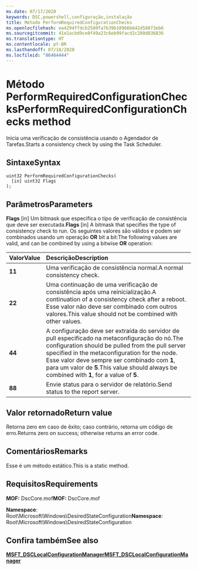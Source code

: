 ```yaml
---
ms.date: 07/17/2020
keywords: DSC,powershell,configuração,instalação
title: Método PerformRequiredConfigurationChecks
ms.openlocfilehash: ea4294ffdcb2580fa7b39b18966b642d58073eb6
ms.sourcegitcommit: 41e1acbd9ce0f49a23c6eb99facd2c280d836836
ms.translationtype: HT
ms.contentlocale: pt-BR
ms.lasthandoff: 07/18/2020
ms.locfileid: "86464444"
---
```

# <a name="performrequiredconfigurationchecks-method"></a><span data-ttu-id="3d43a-103">Método PerformRequiredConfigurationChecks</span><span class="sxs-lookup"><span data-stu-id="3d43a-103">PerformRequiredConfigurationChecks method</span></span>

<span data-ttu-id="3d43a-104">Inicia uma verificação de consistência usando o Agendador de Tarefas.</span><span class="sxs-lookup"><span data-stu-id="3d43a-104">Starts a consistency check by using the Task Scheduler.</span></span>

## <a name="syntax"></a><span data-ttu-id="3d43a-105">Sintaxe</span><span class="sxs-lookup"><span data-stu-id="3d43a-105">Syntax</span></span>

```mof
uint32 PerformRequiredConfigurationChecks(
  [in] uint32 Flags
);
```

## <a name="parameters"></a><span data-ttu-id="3d43a-106">Parâmetros</span><span class="sxs-lookup"><span data-stu-id="3d43a-106">Parameters</span></span>

<span data-ttu-id="3d43a-107">**Flags** \[in\] Um bitmask que especifica o tipo de verificação de consistência que deve ser executada.</span><span class="sxs-lookup"><span data-stu-id="3d43a-107">**Flags** \[in\] A bitmask that specifies the type of consistency check to run.</span></span> <span data-ttu-id="3d43a-108">Os seguintes valores são válidos e podem ser combinados usando um operação **OR** bit a bit:</span><span class="sxs-lookup"><span data-stu-id="3d43a-108">The following values are valid, and can be combined by using a bitwise **OR** operation:</span></span>

|<span data-ttu-id="3d43a-109">Valor</span><span class="sxs-lookup"><span data-stu-id="3d43a-109">Value</span></span> |<span data-ttu-id="3d43a-110">Descrição</span><span class="sxs-lookup"><span data-stu-id="3d43a-110">Description</span></span> |
|:--- |:---|
|<span data-ttu-id="3d43a-111">**1**</span><span class="sxs-lookup"><span data-stu-id="3d43a-111">**1**</span></span> | <span data-ttu-id="3d43a-112">Uma verificação de consistência normal.</span><span class="sxs-lookup"><span data-stu-id="3d43a-112">A normal consistency check.</span></span> |
|<span data-ttu-id="3d43a-113">**2**</span><span class="sxs-lookup"><span data-stu-id="3d43a-113">**2**</span></span> | <span data-ttu-id="3d43a-114">Uma continuação de uma verificação de consistência após uma reinicialização.</span><span class="sxs-lookup"><span data-stu-id="3d43a-114">A continuation of a consistency check after a reboot.</span></span> <span data-ttu-id="3d43a-115">Esse valor não deve ser combinado com outros valores.</span><span class="sxs-lookup"><span data-stu-id="3d43a-115">This value should not be combined with other values.</span></span> |
|<span data-ttu-id="3d43a-116">**4**</span><span class="sxs-lookup"><span data-stu-id="3d43a-116">**4**</span></span> | <span data-ttu-id="3d43a-117">A configuração deve ser extraída do servidor de pull especificado na metaconfiguração do nó.</span><span class="sxs-lookup"><span data-stu-id="3d43a-117">The configuration should be pulled from the pull server specified in the metaconfiguration for the node.</span></span> <span data-ttu-id="3d43a-118">Esse valor deve sempre ser combinado com **1**, para um valor de **5**.</span><span class="sxs-lookup"><span data-stu-id="3d43a-118">This value should always be combined with **1**, for a value of **5**.</span></span> |
|<span data-ttu-id="3d43a-119">**8**</span><span class="sxs-lookup"><span data-stu-id="3d43a-119">**8**</span></span> | <span data-ttu-id="3d43a-120">Envie status para o servidor de relatório.</span><span class="sxs-lookup"><span data-stu-id="3d43a-120">Send status to the report server.</span></span> |

## <a name="return-value"></a><span data-ttu-id="3d43a-121">Valor retornado</span><span class="sxs-lookup"><span data-stu-id="3d43a-121">Return value</span></span>

<span data-ttu-id="3d43a-122">Retorna zero em caso de êxito; caso contrário, retorna um código de erro.</span><span class="sxs-lookup"><span data-stu-id="3d43a-122">Returns zero on success; otherwise returns an error code.</span></span>

## <a name="remarks"></a><span data-ttu-id="3d43a-123">Comentários</span><span class="sxs-lookup"><span data-stu-id="3d43a-123">Remarks</span></span>

<span data-ttu-id="3d43a-124">Esse é um método estático.</span><span class="sxs-lookup"><span data-stu-id="3d43a-124">This is a static method.</span></span>

## <a name="requirements"></a><span data-ttu-id="3d43a-125">Requisitos</span><span class="sxs-lookup"><span data-stu-id="3d43a-125">Requirements</span></span>

<span data-ttu-id="3d43a-126">**MOF:** DscCore.mof</span><span class="sxs-lookup"><span data-stu-id="3d43a-126">**MOF:** DscCore.mof</span></span>

<span data-ttu-id="3d43a-127">**Namespace**: Root\Microsoft\Windows\DesiredStateConfiguration</span><span class="sxs-lookup"><span data-stu-id="3d43a-127">**Namespace**: Root\Microsoft\Windows\DesiredStateConfiguration</span></span>

## <a name="see-also"></a><span data-ttu-id="3d43a-128">Confira também</span><span class="sxs-lookup"><span data-stu-id="3d43a-128">See also</span></span>

[<span data-ttu-id="3d43a-129">**MSFT_DSCLocalConfigurationManager**</span><span class="sxs-lookup"><span data-stu-id="3d43a-129">**MSFT_DSCLocalConfigurationManager**</span></span>](msft-dsclocalconfigurationmanager.md)
